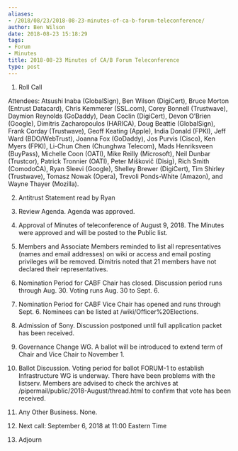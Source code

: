 ```yaml
---
aliases:
- /2018/08/23/2018-08-23-minutes-of-ca-b-forum-teleconference/
author: Ben Wilson
date: 2018-08-23 15:18:29
tags:
- Forum
- Minutes
title: 2018-08-23 Minutes of CA/B Forum Teleconference
type: post
---
```


1. Roll Call

Attendees: Atsushi Inaba (GlobalSign), Ben Wilson (DigiCert), Bruce Morton (Entrust Datacard), Chris Kemmerer (SSL.com), Corey Bonnell (Trustwave), Daymion Reynolds (GoDaddy), Dean Coclin (DigiCert), Devon O’Brien (Google), Dimitris Zacharopoulos (HARICA), Doug Beattie (GlobalSign), Frank Corday (Trustwave), Geoff Keating (Apple), India Donald (FPKI), Jeff Ward (BDO/WebTrust), Joanna Fox (GoDaddy), Jos Purvis (Cisco), Ken Myers (FPKI), Li-Chun Chen (Chunghwa Telecom), Mads Henriksveen (BuyPass), Michelle Coon (OATI), Mike Reilly (Microsoft), Neil Dunbar (Trustcor), Patrick Tronnier (OATI), Peter Miškovič (Disig), Rich Smith (ComodoCA), Ryan Sleevi (Google), Shelley Brewer (DigiCert), Tim Shirley (Trustwave), Tomasz Nowak (Opera), Trevoli Ponds-White (Amazon), and Wayne Thayer (Mozilla).

2. Antitrust Statement read by Ryan

1. Review Agenda. Agenda was approved.

1. Approval of Minutes of teleconference of August 9, 2018. The Minutes were approved and will be posted to the Public list.

1. Members and Associate Members reminded to list all representatives (names and email addresses) on wiki or access and email posting privileges will be removed. Dimitris noted that 21 members have not declared their representatives.

1. Nomination Period for CABF Chair has closed. Discussion period runs through Aug. 30. Voting runs Aug. 30 to Sept. 6.

1. Nomination Period for CABF Vice Chair has opened and runs through Sept. 6. Nominees can be listed at /wiki/Officer%20Elections.

1. Admission of Sony. Discussion postponed until full application packet has been received.

1. Governance Change WG. A ballot will be introduced to extend term of Chair and Vice Chair to November 1.

1. Ballot Discussion. Voting period for ballot FORUM-1 to establish Infrastructure WG is underway. There have been problems with the listserv. Members are advised to check the archives at /pipermail/public/2018-August/thread.html to confirm that vote has been received.

1. Any Other Business. None.

1. Next call: September 6, 2018 at 11:00 Eastern Time

1. Adjourn
